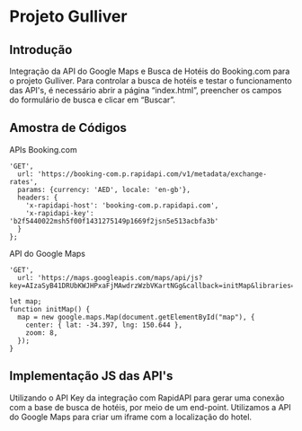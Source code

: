 # Projeto Gulliver

## Introdução
Integração da API do Google Maps e Busca de Hotéis do Booking.com para o projeto Gulliver. 
Para controlar a busca de hotéis e testar o funcionamento das API's, é necessário abrir a página “index.html”, preencher os campos do formulário de busca e clicar em “Buscar”.

## Amostra de Códigos
APIs Booking.com

```
'GET',
  url: 'https://booking-com.p.rapidapi.com/v1/metadata/exchange-rates',
  params: {currency: 'AED', locale: 'en-gb'},
  headers: {
    'x-rapidapi-host': 'booking-com.p.rapidapi.com',
    'x-rapidapi-key': 'b2f5440022msh5f00f1431275149p1669f2jsn5e513acbfa3b'
  }
};
```
API do Google Maps

```
'GET',
  url: 'https://maps.googleapis.com/maps/api/js?key=AIzaSyB41DRUbKWJHPxaFjMAwdrzWzbVKartNGg&callback=initMap&libraries=&v=weekly'

let map;
function initMap() {
  map = new google.maps.Map(document.getElementById("map"), {
    center: { lat: -34.397, lng: 150.644 },
    zoom: 8,
  });
}
```

## Implementação JS das API's

Utilizando o API Key da integração com RapidAPI para gerar uma conexão com a base de busca de hotéis, por meio de um end-point.
Utilizamos a API do Google Maps para criar um iframe com a localização do hotel.
